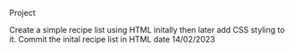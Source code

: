 Project 

Create a simple recipe list using HTML initally then later add CSS styling to it.
Commit the inital recipe list in HTML date 14/02/2023